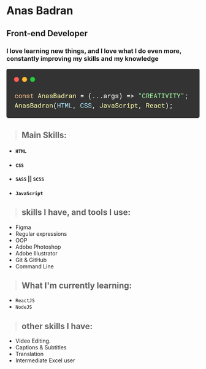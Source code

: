 # Anas Badran

## Front-end Developer

### I love learning new things, and I love what I do even more, constantly improving my skills and my knowledge

![Image](./imgs/code.png)

> ## Main Skills:

- #### `HTML`
- #### `CSS`
- #### `SASS` || `SCSS`
- #### `JavaScript`

> ## skills I have, and tools I use:

- Figma
- Regular expressions
- OOP
- Adobe Photoshop
- Adobe Illustrator
- Git & GitHub
- Command Line

> ## What I'm currently learning:

- `ReactJS`
- `NodeJS`

> ## other skills I have:

- Video Editing.
- Captions & Subtitles
- Translation
- Intermediate Excel user

